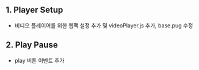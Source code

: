## 1. Player Setup
* 비디오 플레이어를 위한 웹팩 설정 추가 및 videoPlayer.js 추가, base.pug 수정

## 2. Play Pause
* play 버튼 이벤트 추가
